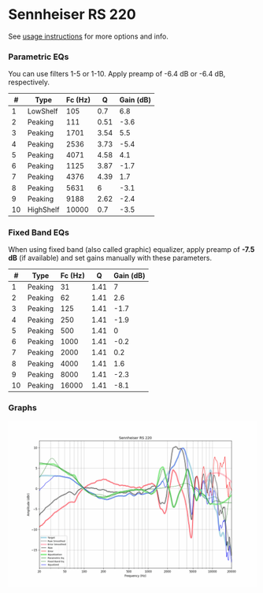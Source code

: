 # Sennheiser RS 220
See [usage instructions](https://github.com/jaakkopasanen/AutoEq#usage) for more options and info.

### Parametric EQs
You can use filters 1-5 or 1-10. Apply preamp of -6.4 dB or -6.4 dB, respectively.

|   # | Type      |   Fc (Hz) |    Q |   Gain (dB) |
|-----|-----------|-----------|------|-------------|
|   1 | LowShelf  |       105 | 0.7  |         6.8 |
|   2 | Peaking   |       111 | 0.51 |        -3.6 |
|   3 | Peaking   |      1701 | 3.54 |         5.5 |
|   4 | Peaking   |      2536 | 3.73 |        -5.4 |
|   5 | Peaking   |      4071 | 4.58 |         4.1 |
|   6 | Peaking   |      1125 | 3.87 |        -1.7 |
|   7 | Peaking   |      4376 | 4.39 |         1.7 |
|   8 | Peaking   |      5631 | 6    |        -3.1 |
|   9 | Peaking   |      9188 | 2.62 |        -2.4 |
|  10 | HighShelf |     10000 | 0.7  |        -3.5 |

### Fixed Band EQs
When using fixed band (also called graphic) equalizer, apply preamp of **-7.5 dB** (if available) and set gains manually with these parameters.

|   # | Type    |   Fc (Hz) |    Q |   Gain (dB) |
|-----|---------|-----------|------|-------------|
|   1 | Peaking |        31 | 1.41 |         7   |
|   2 | Peaking |        62 | 1.41 |         2.6 |
|   3 | Peaking |       125 | 1.41 |        -1.7 |
|   4 | Peaking |       250 | 1.41 |        -1.9 |
|   5 | Peaking |       500 | 1.41 |         0   |
|   6 | Peaking |      1000 | 1.41 |        -0.2 |
|   7 | Peaking |      2000 | 1.41 |         0.2 |
|   8 | Peaking |      4000 | 1.41 |         1.6 |
|   9 | Peaking |      8000 | 1.41 |        -2.3 |
|  10 | Peaking |     16000 | 1.41 |        -8.1 |

### Graphs
![](./Sennheiser%20RS%20220.png)
